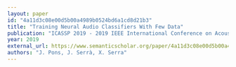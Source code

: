 ```yaml
---
layout: paper
id: "4a11d3c08e00d5b00a4989b0524bd6a1cd8d21b3"
title: "Training Neural Audio Classifiers With Few Data"
publication: "ICASSP 2019 - 2019 IEEE International Conference on Acoustics, Speech and Signal Processing (ICASSP)"
year: 2019
external_url: https://www.semanticscholar.org/paper/4a11d3c08e00d5b00a4989b0524bd6a1cd8d21b3
authors: "J. Pons, J. Serrà, X. Serra"
---
```

